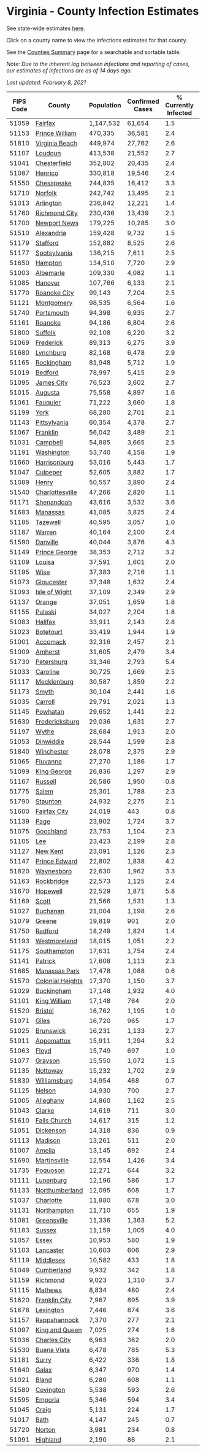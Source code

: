 # Virginia - County Infection Estimates

See state-wide estimates [here](/infections/us-va).

Click on a county name to view the infections estimates for that county.

See the [Counties Summary](/infections/summary-counties) page for a searchable and sortable table.

*Note: Due to the inherent lag between infections and reporting of cases, our estimates of infections are as of 14 days ago.*

*Last updated: February 8, 2021*

|   FIPS Code |                               County |   Population |   Confirmed Cases |   % Currently Infected |   % Total Infected |
|-------------|--------------------------------------|--------------|-------------------|------------------------|--------------------|
|       51059 |                   [Fairfax](fairfax) |    1,147,532 |            61,654 |                    1.5 |               19.3 |
|       51153 |     [Prince William](prince-william) |      470,335 |            36,581 |                    2.4 |               27.3 |
|       51810 |     [Virginia Beach](virginia-beach) |      449,974 |            27,762 |                    2.6 |               19.4 |
|       51107 |                   [Loudoun](loudoun) |      413,538 |            21,552 |                    2.7 |               17.7 |
|       51041 |         [Chesterfield](chesterfield) |      352,802 |            20,435 |                    2.4 |               18.9 |
|       51087 |                   [Henrico](henrico) |      330,818 |            19,546 |                    2.4 |               19.8 |
|       51550 |             [Chesapeake](chesapeake) |      244,835 |            16,412 |                    3.3 |               21.2 |
|       51710 |                   [Norfolk](norfolk) |      242,742 |            13,495 |                    2.1 |               17.9 |
|       51013 |               [Arlington](arlington) |      236,842 |            12,221 |                    1.4 |               18.5 |
|       51760 |       [Richmond City](richmond-city) |      230,436 |            13,439 |                    2.1 |               19.5 |
|       51700 |         [Newport News](newport-news) |      179,225 |            10,285 |                    3.0 |               18.1 |
|       51510 |             [Alexandria](alexandria) |      159,428 |             9,732 |                    1.5 |               22.5 |
|       51179 |                 [Stafford](stafford) |      152,882 |             8,525 |                    2.6 |               18.2 |
|       51177 |         [Spotsylvania](spotsylvania) |      136,215 |             7,611 |                    2.5 |               18.2 |
|       51650 |                   [Hampton](hampton) |      134,510 |             7,720 |                    2.9 |               18.0 |
|       51003 |               [Albemarle](albemarle) |      109,330 |             4,082 |                    1.1 |               12.1 |
|       51085 |                   [Hanover](hanover) |      107,766 |             6,133 |                    2.1 |               18.2 |
|       51770 |         [Roanoke City](roanoke-city) |       99,143 |             7,204 |                    2.5 |               22.6 |
|       51121 |             [Montgomery](montgomery) |       98,535 |             6,564 |                    1.6 |               20.4 |
|       51740 |             [Portsmouth](portsmouth) |       94,398 |             6,935 |                    2.7 |               23.8 |
|       51161 |                   [Roanoke](roanoke) |       94,186 |             6,804 |                    2.6 |               22.2 |
|       51800 |                   [Suffolk](suffolk) |       92,108 |             6,220 |                    3.2 |               21.8 |
|       51069 |               [Frederick](frederick) |       89,313 |             6,275 |                    3.9 |               22.5 |
|       51680 |               [Lynchburg](lynchburg) |       82,168 |             6,478 |                    2.9 |               24.3 |
|       51165 |             [Rockingham](rockingham) |       81,948 |             5,712 |                    1.9 |               23.4 |
|       51019 |                   [Bedford](bedford) |       78,997 |             5,415 |                    2.9 |               21.1 |
|       51095 |             [James City](james-city) |       76,523 |             3,602 |                    2.7 |               15.8 |
|       51015 |                   [Augusta](augusta) |       75,558 |             4,897 |                    1.6 |               20.3 |
|       51061 |                 [Fauquier](fauquier) |       71,222 |             3,660 |                    1.8 |               17.0 |
|       51199 |                         [York](york) |       68,280 |             2,701 |                    2.1 |               12.4 |
|       51143 |         [Pittsylvania](pittsylvania) |       60,354 |             4,378 |                    2.7 |               22.2 |
|       51067 |                 [Franklin](franklin) |       56,042 |             3,489 |                    2.1 |               18.9 |
|       51031 |                 [Campbell](campbell) |       54,885 |             3,665 |                    2.5 |               20.5 |
|       51191 |             [Washington](washington) |       53,740 |             4,158 |                    1.9 |               23.9 |
|       51660 |         [Harrisonburg](harrisonburg) |       53,016 |             5,443 |                    1.7 |               36.6 |
|       51047 |                 [Culpeper](culpeper) |       52,605 |             3,882 |                    1.7 |               25.9 |
|       51089 |                       [Henry](henry) |       50,557 |             3,890 |                    2.4 |               24.2 |
|       51540 |   [Charlottesville](charlottesville) |       47,266 |             2,820 |                    1.1 |               19.2 |
|       51171 |             [Shenandoah](shenandoah) |       43,616 |             3,532 |                    3.6 |               27.7 |
|       51683 |                 [Manassas](manassas) |       41,085 |             3,825 |                    2.4 |               35.8 |
|       51185 |                 [Tazewell](tazewell) |       40,595 |             3,057 |                    1.0 |               22.9 |
|       51187 |                     [Warren](warren) |       40,164 |             2,100 |                    2.4 |               17.2 |
|       51590 |                 [Danville](danville) |       40,044 |             3,876 |                    4.3 |               29.7 |
|       51149 |       [Prince George](prince-george) |       38,353 |             2,712 |                    3.2 |               22.1 |
|       51109 |                     [Louisa](louisa) |       37,591 |             1,601 |                    2.0 |               13.6 |
|       51195 |                         [Wise](wise) |       37,383 |             2,716 |                    1.1 |               22.4 |
|       51073 |             [Gloucester](gloucester) |       37,348 |             1,632 |                    2.4 |               13.5 |
|       51093 |       [Isle of Wight](isle-of-wight) |       37,109 |             2,349 |                    2.9 |               20.6 |
|       51137 |                     [Orange](orange) |       37,051 |             1,659 |                    1.8 |               14.1 |
|       51155 |                   [Pulaski](pulaski) |       34,027 |             2,204 |                    1.8 |               20.1 |
|       51083 |                   [Halifax](halifax) |       33,911 |             2,143 |                    2.8 |               19.3 |
|       51023 |               [Botetourt](botetourt) |       33,419 |             1,944 |                    1.9 |               18.2 |
|       51001 |                 [Accomack](accomack) |       32,316 |             2,457 |                    2.1 |               31.2 |
|       51009 |                   [Amherst](amherst) |       31,605 |             2,479 |                    3.4 |               24.3 |
|       51730 |             [Petersburg](petersburg) |       31,346 |             2,793 |                    5.4 |               28.5 |
|       51033 |                 [Caroline](caroline) |       30,725 |             1,669 |                    2.5 |               17.3 |
|       51117 |           [Mecklenburg](mecklenburg) |       30,587 |             1,859 |                    2.2 |               20.8 |
|       51173 |                       [Smyth](smyth) |       30,104 |             2,441 |                    1.6 |               25.1 |
|       51035 |                   [Carroll](carroll) |       29,791 |             2,021 |                    1.3 |               21.8 |
|       51145 |                 [Powhatan](powhatan) |       29,652 |             1,441 |                    2.2 |               14.8 |
|       51630 |     [Fredericksburg](fredericksburg) |       29,036 |             1,631 |                    2.7 |               18.7 |
|       51197 |                       [Wythe](wythe) |       28,684 |             1,913 |                    2.0 |               20.2 |
|       51053 |               [Dinwiddie](dinwiddie) |       28,544 |             1,599 |                    2.8 |               17.6 |
|       51840 |             [Winchester](winchester) |       28,078 |             2,375 |                    2.9 |               27.8 |
|       51065 |                 [Fluvanna](fluvanna) |       27,270 |             1,186 |                    1.7 |               14.7 |
|       51099 |           [King George](king-george) |       26,836 |             1,297 |                    2.9 |               15.5 |
|       51167 |                   [Russell](russell) |       26,586 |             1,950 |                    0.8 |               22.5 |
|       51775 |                       [Salem](salem) |       25,301 |             1,788 |                    2.3 |               22.0 |
|       51790 |                 [Staunton](staunton) |       24,932 |             2,275 |                    2.1 |               28.4 |
|       51600 |         [Fairfax City](fairfax-city) |       24,019 |               443 |                    0.8 |                6.5 |
|       51139 |                         [Page](page) |       23,902 |             1,724 |                    3.7 |               24.9 |
|       51075 |               [Goochland](goochland) |       23,753 |             1,104 |                    2.3 |               15.7 |
|       51105 |                           [Lee](lee) |       23,423 |             2,199 |                    2.8 |               28.9 |
|       51127 |                 [New Kent](new-kent) |       23,091 |             1,126 |                    2.3 |               15.3 |
|       51147 |       [Prince Edward](prince-edward) |       22,802 |             1,838 |                    4.2 |               26.2 |
|       51820 |             [Waynesboro](waynesboro) |       22,630 |             1,962 |                    3.3 |               26.9 |
|       51163 |             [Rockbridge](rockbridge) |       22,573 |             1,125 |                    2.4 |               15.3 |
|       51670 |                 [Hopewell](hopewell) |       22,529 |             1,871 |                    5.8 |               26.4 |
|       51169 |                       [Scott](scott) |       21,566 |             1,531 |                    1.3 |               21.8 |
|       51027 |                 [Buchanan](buchanan) |       21,004 |             1,198 |                    2.6 |               17.8 |
|       51079 |                     [Greene](greene) |       19,819 |               901 |                    2.0 |               14.3 |
|       51750 |                   [Radford](radford) |       18,249 |             1,824 |                    1.4 |               31.1 |
|       51193 |         [Westmoreland](westmoreland) |       18,015 |             1,051 |                    2.2 |               19.1 |
|       51175 |           [Southampton](southampton) |       17,631 |             1,754 |                    2.4 |               33.6 |
|       51141 |                   [Patrick](patrick) |       17,608 |             1,113 |                    2.3 |               19.6 |
|       51685 |       [Manassas Park](manassas-park) |       17,478 |             1,088 |                    0.6 |               24.3 |
|       51570 | [Colonial Heights](colonial-heights) |       17,370 |             1,150 |                    3.7 |               21.6 |
|       51029 |             [Buckingham](buckingham) |       17,148 |             1,932 |                    4.0 |               41.9 |
|       51101 |         [King William](king-william) |       17,148 |               764 |                    2.0 |               13.9 |
|       51520 |                   [Bristol](bristol) |       16,762 |             1,195 |                    1.0 |               22.0 |
|       51071 |                       [Giles](giles) |       16,720 |               965 |                    1.7 |               17.7 |
|       51025 |               [Brunswick](brunswick) |       16,231 |             1,133 |                    2.7 |               22.4 |
|       51011 |             [Appomattox](appomattox) |       15,911 |             1,294 |                    3.2 |               25.5 |
|       51063 |                       [Floyd](floyd) |       15,749 |               697 |                    1.0 |               13.8 |
|       51077 |                   [Grayson](grayson) |       15,550 |             1,072 |                    1.5 |               21.9 |
|       51135 |                 [Nottoway](nottoway) |       15,232 |             1,702 |                    2.9 |               35.1 |
|       51830 |         [Williamsburg](williamsburg) |       14,954 |               468 |                    0.7 |               10.8 |
|       51125 |                     [Nelson](nelson) |       14,930 |               700 |                    2.7 |               14.3 |
|       51005 |               [Alleghany](alleghany) |       14,860 |             1,162 |                    2.5 |               24.3 |
|       51043 |                     [Clarke](clarke) |       14,619 |               711 |                    3.0 |               15.4 |
|       51610 |         [Falls Church](falls-church) |       14,617 |               315 |                    1.2 |                8.2 |
|       51051 |               [Dickenson](dickenson) |       14,318 |               836 |                    0.9 |               17.9 |
|       51113 |                   [Madison](madison) |       13,261 |               511 |                    2.0 |               12.4 |
|       51007 |                     [Amelia](amelia) |       13,145 |               692 |                    2.4 |               16.6 |
|       51690 |         [Martinsville](martinsville) |       12,554 |             1,426 |                    3.4 |               35.6 |
|       51735 |                 [Poquoson](poquoson) |       12,271 |               644 |                    3.2 |               16.2 |
|       51111 |               [Lunenburg](lunenburg) |       12,196 |               586 |                    1.7 |               15.2 |
|       51133 |     [Northumberland](northumberland) |       12,095 |               608 |                    1.7 |               16.0 |
|       51037 |               [Charlotte](charlotte) |       11,880 |               678 |                    3.0 |               17.6 |
|       51131 |           [Northampton](northampton) |       11,710 |               655 |                    1.9 |               23.2 |
|       51081 |           [Greensville](greensville) |       11,336 |             1,363 |                    5.2 |               41.5 |
|       51183 |                     [Sussex](sussex) |       11,159 |             1,005 |                    4.0 |               31.9 |
|       51057 |                       [Essex](essex) |       10,953 |               580 |                    1.9 |               17.1 |
|       51103 |               [Lancaster](lancaster) |       10,603 |               606 |                    2.9 |               17.4 |
|       51119 |               [Middlesex](middlesex) |       10,582 |               433 |                    1.8 |               12.9 |
|       51049 |             [Cumberland](cumberland) |        9,932 |               342 |                    1.8 |               11.7 |
|       51159 |                 [Richmond](richmond) |        9,023 |             1,310 |                    3.7 |               53.9 |
|       51115 |                   [Mathews](mathews) |        8,834 |               480 |                    2.4 |               16.2 |
|       51620 |       [Franklin City](franklin-city) |        7,967 |               895 |                    3.9 |               36.4 |
|       51678 |               [Lexington](lexington) |        7,446 |               874 |                    3.6 |               34.8 |
|       51157 |         [Rappahannock](rappahannock) |        7,370 |               277 |                    2.1 |               12.3 |
|       51097 |     [King and Queen](king-and-queen) |        7,025 |               274 |                    1.6 |               12.3 |
|       51036 |         [Charles City](charles-city) |        6,963 |               362 |                    2.0 |               17.2 |
|       51530 |           [Buena Vista](buena-vista) |        6,478 |               785 |                    5.3 |               37.4 |
|       51181 |                       [Surry](surry) |        6,422 |               336 |                    1.8 |               16.8 |
|       51640 |                       [Galax](galax) |        6,347 |               970 |                    1.4 |               53.1 |
|       51021 |                       [Bland](bland) |        6,280 |               608 |                    1.1 |               29.9 |
|       51580 |               [Covington](covington) |        5,538 |               593 |                    2.6 |               32.6 |
|       51595 |                   [Emporia](emporia) |        5,346 |               594 |                    3.4 |               38.6 |
|       51045 |                       [Craig](craig) |        5,131 |               224 |                    1.7 |               13.7 |
|       51017 |                         [Bath](bath) |        4,147 |               245 |                    0.7 |               18.0 |
|       51720 |                     [Norton](norton) |        3,981 |               234 |                    0.8 |               18.6 |
|       51091 |                 [Highland](highland) |        2,190 |                86 |                    2.1 |               12.6 |
